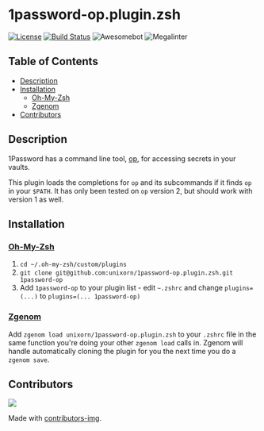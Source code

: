 # 1password-op.plugin.zsh

[![License](https://img.shields.io/badge/License-Apache%202.0-blue.svg)](https://opensource.org/licenses/Apache-2.0)
[![Build Status](https://img.shields.io/endpoint.svg?url=https%3A%2F%2Factions-badge.atrox.dev%2Funixorn%2F1password-op.plugin.zsh%2Fbadge%3Fref%3Dmain&style=plastic)](https://actions-badge.atrox.dev/unixorn/1password-op.plugin.zsh/goto?ref=main)
![Awesomebot](https://github.com/unixorn/1password-op.plugin.zsh/actions/workflows/awesomebot.yml/badge.svg)
![Megalinter](https://github.com/unixorn/1password-op.plugin.zsh/actions/workflows/mega-linter.yml/badge.svg)

<!-- START doctoc generated TOC please keep comment here to allow auto update -->
<!-- DON'T EDIT THIS SECTION, INSTEAD RE-RUN doctoc TO UPDATE -->
## Table of Contents

- [Description](#description)
- [Installation](#installation)
  - [Oh-My-Zsh](#oh-my-zsh)
  - [Zgenom](#zgenom)
- [Contributors](#contributors)

<!-- END doctoc generated TOC please keep comment here to allow auto update -->

## Description

1Password has a command line tool, [op](https://developer.1password.com/docs/cli/get-started/), for accessing secrets in your vaults.

This plugin loads the completions for `op` and its subcommands if it finds `op` in your `$PATH`. It has only been tested on `op` version 2, but should work with version 1 as well.

## Installation

### [Oh-My-Zsh](http://ohmyz.sh/)

1. `cd ~/.oh-my-zsh/custom/plugins`
2. `git clone git@github.com:unixorn/1password-op.plugin.zsh.git 1password-op`
3. Add `1password-op` to your plugin list - edit `~.zshrc` and change `plugins=(...)` to `plugins=(... 1password-op)`

### [Zgenom](https://github.com/jandamm/zgenom)

Add `zgenom load unixorn/1password-op.plugin.zsh` to your `.zshrc` file in the same function you're doing your other `zgenom load` calls in. Zgenom will handle automatically cloning the plugin for you the next time you do a `zgenom save`.

## Contributors

<a href="https://github.com/unixorn/1password-op.plugin.zsh/graphs/contributors">
  <img src="https://contributors-img.web.app/image?repo=unixorn/1password-op.plugin.zsh" />
</a>

Made with [contributors-img](https://contributors-img.web.app).

